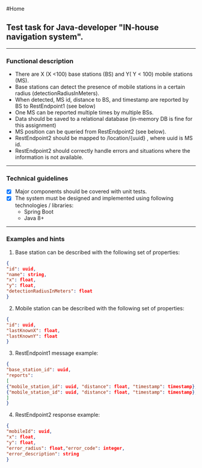 #Home


## Test task for Java-developer "IN-house navigation system".

---


### Functional description
* There are X (X <100) base stations (BS) and Y( Y < 100) mobile stations (MS).
* Base stations can detect the presence of mobile stations in a certain radius (detectionRadiusInMeters).
* When detected, MS id, distance to BS, and timestamp are reported by BS to RestEndpoint1 (see below)
* One MS can be reported multiple times by multiple BSs.
* Data should be saved to a relational database (in-memory DB is fine for this assignment)
* MS position can be queried from RestEndpoint2 (see below).
* RestEndpoint2 should be mapped to /location/{uuid} , where uuid is MS id.
* RestEndpoint2 should correctly handle errors and situations where the information is not available.

---


### Technical guidelines

-[x] Major components should be covered with unit tests.
-[x] The system must be designed and implemented using following technologies / libraries:
   * Spring Boot
   * Java 8+
---


### Examples and hints

1. Base station can be described with the following set of properties:
```json
{
"id": uuid,
"name": string,
"x": float,
"y": float,
"detectionRadiusInMeters": float
}
```


2. Mobile station can be described with the following set of properties:
```json
{
"id": uuid,
"lastKnownX": float,
"lastKnownY": float
}
```


3. RestEndpoint1 message example:


```json
{
"base_station_id": uuid,
"reports":
[
{"mobile_station_id": uuid, "distance": float, "timestamp": timestamp},
{"mobile_station_id": uuid, "distance": float, "timestamp": timestamp},
]
}
```

4. RestEndpoint2 response example:

```json
{
"mobileId": uuid,
"x": float,
"y": float,
"error_radius": float,"error_code": integer,
"error_description": string
}
```
